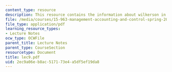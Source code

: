 ```yaml
---
content_type: resource
description: This resource contains the information about wilkerson in this course.
file: /media/courses/15-963-management-accounting-and-control-spring-2007/2ec9a06eb8ac517173e4a5df5ef19da8_lec9.pdf
file_type: application/pdf
learning_resource_types:
- Lecture Notes
ocw_type: OCWFile
parent_title: Lecture Notes
parent_type: CourseSection
resourcetype: Document
title: lec9.pdf
uid: 2ec9a06e-b8ac-5171-73e4-a5df5ef19da8
---
```

